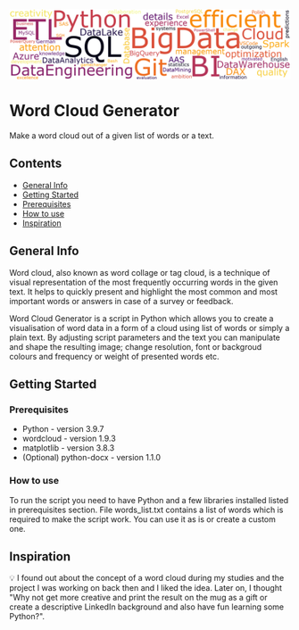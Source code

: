 <img src="wordcloud_img.png" align="top" />

# Word Cloud Generator
Make a word cloud out of a given list of words or a text.

## Contents
* [General Info](#general-info)
* [Getting Started](#getting-started)
* [Prerequisites](#prerequisites)
* [How to use](#how-to-use)
* [Inspiration](#inspiration)

## General Info
Word cloud, also known as word collage or tag cloud, is a technique of visual representation of the most frequently occurring words in the given text. It helps to quickly present and highlight the most common and most important words or answers in case of a survey or feedback.

Word Cloud Generator is a script in Python which allows you to create a visualisation of word data in a form of a cloud using list of words or simply a plain text. By adjusting script parameters and the text you can manipulate and shape the resulting image; change resolution, font or backgroud colours and frequency or weight of presented words etc.

## Getting Started

### Prerequisites

* Python - version 3.9.7
* wordcloud - version 1.9.3
* matplotlib - version 3.8.3
* (Optional) python-docx - version 1.1.0

### How to use
To run the script you need to have Python and a few libraries installed listed in prerequisites section. File words_list.txt contains a list of words which is required to make the script work. You can use it as is or create a custom one.

## Inspiration
:bulb: I found out about the concept of a word cloud during my studies and the project I was working on back then and I liked the idea. Later on, I thought "Why not get more creative and print the result on the mug as a gift or create a descriptive LinkedIn background and also have fun learning some Python?".